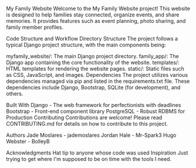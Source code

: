 My Family Website
Welcome to the My Family Website project! This website is designed to help families stay connected, organize events, and share memories. It provides features such as event planning, photo sharing, and family member profiles.

Code Structure and Workflow
Directory Structure
The project follows a typical Django project structure, with the main components being:

myfamily_website/: The main Django project directory.
family_app/: The Django app containing the core functionality of the website.
templates/: HTML templates for rendering the website pages.
static/: Static files such as CSS, JavaScript, and images.
Dependencies
The project utilizes various dependencies managed via pip and listed in the requirements.txt file. These dependencies include Django, Bootstrap, SQLite (for development), and others.

Built With
Django - The web framework for perfectionists with deadlines
Bootstrap - Front-end component library
PostgreSQL - Robust RDBMS for Production
Contributing
Contributions are welcome! Please read CONTRIBUTING.md for details on how to contribute to this project.

Authors
Jade Moslares - jademoslares
Jordan Hale - Mr-Spark3
Hugo Webster - BolleyB


Acknowledgments
Hat tip to anyone whose code was used
Inspiration
Just trying to get where I'm supposed to be on time with the tools I need.
